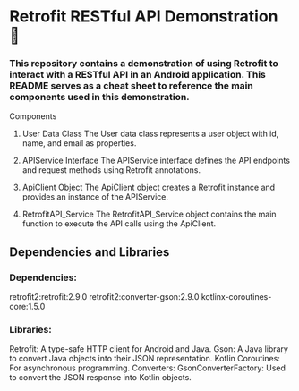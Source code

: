 # Retrofit RESTful API Demonstration 🚀

### This repository contains a demonstration of using Retrofit to interact with a RESTful API in an Android application. This README serves as a cheat sheet to reference the main components used in this demonstration.

Components
1. User Data Class
The User data class represents a user object with id, name, and email as properties.

2. APIService Interface
The APIService interface defines the API endpoints and request methods using Retrofit annotations.

3. ApiClient Object
The ApiClient object creates a Retrofit instance and provides an instance of the APIService.

4. RetrofitAPI_Service
The RetrofitAPI_Service object contains the main function to execute the API calls using the ApiClient.


## Dependencies and Libraries

### Dependencies:
retrofit2:retrofit:2.9.0
retrofit2:converter-gson:2.9.0
kotlinx-coroutines-core:1.5.0

### Libraries:
Retrofit: A type-safe HTTP client for Android and Java.
Gson: A Java library to convert Java objects into their JSON representation.
Kotlin Coroutines: For asynchronous programming.
Converters:
GsonConverterFactory: Used to convert the JSON response into Kotlin objects.
